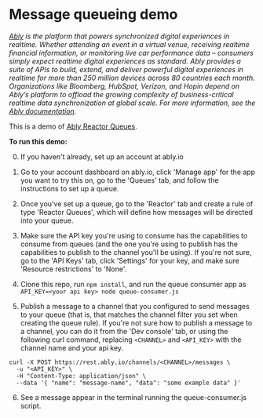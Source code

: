 # Message queueing demo

_[Ably](https://ably.com) is the platform that powers synchronized digital experiences in realtime. Whether attending an event in a virtual venue, receiving realtime financial information, or monitoring live car performance data – consumers simply expect realtime digital experiences as standard. Ably provides a suite of APIs to build, extend, and deliver powerful digital experiences in realtime for more than 250 million devices across 80 countries each month. Organizations like Bloomberg, HubSpot, Verizon, and Hopin depend on Ably’s platform to offload the growing complexity of business-critical realtime data synchronization at global scale. For more information, see the [Ably documentation](https://ably.com/documentation)._

This is a demo of [Ably Reactor Queues](https://www.ably.io/documentation/general/queues).

**To run this demo:**

0. If you haven't already, set up an account at ably.io

1. Go to your account dashboard on ably.io, click 'Manage app' for the app you want to try this on, go to the 'Queues' tab, and follow the instructions to set up a queue.

2. Once you've set up a queue, go to the 'Reactor' tab and create a rule of type 'Reactor Queues', which will define how messages will be directed into your queue.

3. Make sure the API key you're using to consume has the capabilities to consume from queues (and the one you're using to publish has the capabilities to publish to the channel you'll be using). If you're not sure, go to the 'API Keys' tab, click 'Settings' for your key, and make sure 'Resource restrictions' to 'None'.

4. Clone this repo, run `npm install`, and run the queue consumer app as `API_KEY=<your api key> node queue-consumer.js`

5. Publish a message to a channel that you configured to send messages to your queue (that is, that matches the channel filter you set when creating the queue rule). If you're not sure how to publish a message to a channel, you can do it from the 'Dev console' tab, or using the following curl command, replacing `<CHANNEL>` and `<API_KEY>` with the channel name and your api key.
```
curl -X POST https://rest.ably.io/channels/<CHANNEL>/messages \
  -u "<API_KEY>" \
  -H "Content-Type: application/json" \
  --data '{ "name": "message-name", "data": "some example data" }'
```

6. See a message appear in the terminal running the queue-consumer.js script.
